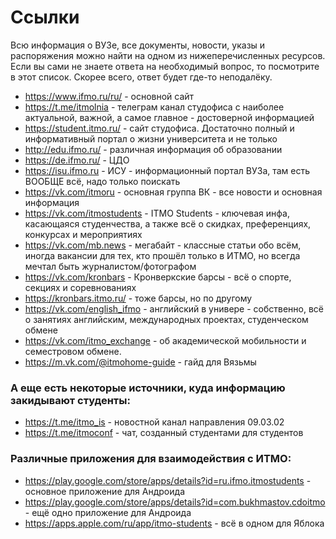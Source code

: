 # Ссылки

Всю информация о ВУЗе, все документы, новости, указы и распоряжения можно найти на одном из нижеперечисленных ресурсов. Если вы сами не знаете ответа на необходимый вопрос, то посмотрите в этот список. Скорее всего, ответ будет где-то неподалёку.
- https://www.ifmo.ru/ru/ - основной сайт
- https://t.me/itmolnia - телеграм канал студофиса с наиболее актуальной, важной, а самое главное - достоверной информацией
- https://student.itmo.ru/ - сайт студофиса. Достаточно полный и информативный портал о жизни университета и не только
- http://edu.ifmo.ru/ - различная информация об образовании
- https://de.ifmo.ru/ - ЦДО
- https://isu.ifmo.ru - ИСУ - информационный портал ВУЗа, там есть ВООБЩЕ всё, надо только поискать
- https://vk.com/itmoru - основная группа ВК - все новости и основная информация
- https://vk.com/itmostudents - ITMO Students - ключевая инфа, касающаяся студенчества, а также всё о скидках, преференциях, конкурсах и мероприятиях
- https://vk.com/mb.news - мегабайт - классные статьи обо всём, иногда вакансии для тех, кто прошёл только в ИТМО, но всегда мечтал быть журналистом/фотографом
- https://vk.com/kronbars - Кронверкские барсы - всё о спорте, секциях и соревнованиях
- https://kronbars.itmo.ru/ - тоже барсы, но по другому
- https://vk.com/english_ifmo - английский в универе - собственно, всё о занятиях английским, международных проектах, студенческом обмене
- https://vk.com/itmo_exchange - об академической мобильности и семестровом обмене.
- https://m.vk.com/@itmohome-guide - гайд для Вязьмы

### А еще есть некоторые источники, куда информацию закидывают студенты:
- https://t.me/itmo_is - новостной канал направления 09.03.02
- https://t.me/itmoconf - чат, созданный студентами для студентов

### Различные приложения для взаимодействия с ИТМО:
- https://play.google.com/store/apps/details?id=ru.ifmo.itmostudents - основное приложение для Андроида
- https://play.google.com/store/apps/details?id=com.bukhmastov.cdoitmo - ещё одно приложение для Андроида
- https://apps.apple.com/ru/app/itmo-students - всё в одном для Яблока
